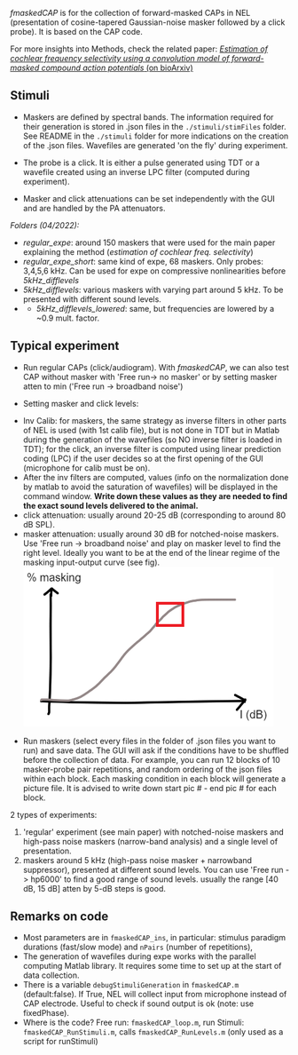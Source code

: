 *fmaskedCAP* is for the collection of forward-masked CAPs in NEL (presentation of cosine-tapered Gaussian-noise masker followed by a click probe). It is based on the CAP code.

For more insights into Methods, check the related paper: [*Estimation of cochlear frequency selectivity using a convolution model of forward-masked compound action potentials* (on bioArxiv)](https://www.biorxiv.org/content/10.1101/2022.04.15.487700v1)

Stimuli
--------

* Maskers are defined by spectral bands. The information required for their generation is stored in .json files in the  `./stimuli/stimFiles` folder. See README in the `./stimuli` folder for more indications on the creation of the .json files. Wavefiles are generated 'on the fly' during experiment.

 * The probe is a click. It is either a pulse generated using TDT or a wavefile created using an inverse LPC filter (computed during experiment).

 * Masker and click attenuations can be set independently with the GUI and are handled by the PA attenuators.

*Folders (04/2022):*
 * *regular_expe*: around 150 maskers that were used for the main paper explaining the method (*estimation of cochlear freq. selectivity*)
 * *regular_expe_short*: same kind of expe, 68 maskers. Only probes: 3,4,5,6 kHz. Can be used for expe on compressive nonlinearities before *5kHz_difflevels*
 * *5kHz_difflevels*: various maskers with varying part around 5 kHz. To be presented with different sound levels.
 *  * *5kHz_difflevels_lowered*: same, but frequencies are lowered by a ~0.9 mult. factor.

Typical experiment
----

 * Run regular CAPs (click/audiogram). With *fmaskedCAP*, we can also test CAP without masker with 'Free run-> no masker' or by setting masker atten to min ('Free run -> broadband noise')

 * Setting masker and click levels:  
  - Inv Calib: for maskers, the same strategy as inverse filters in other parts of NEL is used (with 1st calib file), but is not done in TDT but in Matlab during the generation of the wavefiles (so NO inverse filter is loaded in TDT); for the click, an inverse filter is computed using linear prediction coding (LPC) if the user decides so at the first opening of the GUI (microphone for calib must be on).
  - After the inv filters are computed, values (info on the normalization done by matlab to avoid the saturation of wavefiles) will be displayed in the command window. **Write down these values as they are needed to find the exact sound levels delivered to the animal.**
  - click attenuation: usually around 20-25 dB (corresponding to around 80 dB SPL).
  - masker attenuation: usually around 30 dB for notched-noise maskers.  Use 'Free run -> broadband noise' and play on masker level to find the right level. Ideally you want to be at the end of the linear regime of the masking input-output curve (see fig).
![](readme_fig.png)
 *  Run maskers (select every files in the folder of .json files you want to run) and save data. The GUI will ask if the conditions have to be shuffled before the collection of data.  For example, you can run 12 blocks of 10 masker-probe pair repetitions, and random ordering of the json files within each block. Each masking condition in each block will generate a picture file. It is advised to write down start pic # - end pic # for each block. 

2 types of experiments: 
 1. 'regular' experiment (see main paper) with notched-noise maskers and high-pass noise maskers (narrow-band analysis) and a single level of presentation. 
 2. maskers around 5 kHz (high-pass noise masker + narrowband suppressor), presented at different sound levels. You can use  'Free run -> hp6000' to find a good range of sound levels. usually the range [40 dB, 15 dB] atten by 5-dB steps is good.

Remarks on code
-------

 * Most parameters are in `fmaskedCAP_ins`, in particular: stimulus paradigm durations (fast/slow mode) and `nPairs` (number of repetitions), 
 * The generation of wavefiles during expe works with the parallel computing Matlab library. It requires some time to set up at the start of data collection.
 * There is a variable `debugStimuliGeneration` in `fmaskedCAP.m` (default:false). If True, NEL will collect input from microphone instead of CAP electrode. Useful to check if sound output is ok (note: use fixedPhase).
 * Where is the code? Free run:  `fmaskedCAP_loop.m`, run Stimuli: `fmaskedCAP_RunStimuli.m`, calls `fmaskedCAP_RunLevels.m` (only used as a script for runStimuli)
